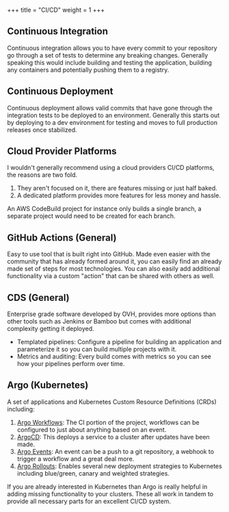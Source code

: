 +++
title = "CI/CD"
weight = 1
+++

## Continuous Integration

Continuous integration allows you to have every commit to your repository go through a set of tests to determine any breaking changes. Generally speaking this would include building and testing the application, building any containers and potentially pushing them to a registry.

## Continuous Deployment

Continuous deployment allows valid commits that have gone through the integration tests to be deployed to an environment. Generally this starts out by deploying to a dev environment for testing and moves to full production releases once stabilized.

## Cloud Provider Platforms

I wouldn't generally recommend using a cloud providers CI/CD platforms, the reasons are two fold.

1. They aren't focused on it, there are features missing or just half baked.
2. A dedicated platform provides more features for less money and hassle.

An AWS CodeBuild project for instance only builds a single branch, a separate project would need to be created for each branch.

## GitHub Actions (General)

Easy to use tool that is built right into GitHub.
Made even easier with the community that has already formed around it, you can easily find an already made set of steps for most technologies. 
You can also easily add additional functionality via a custom "action" that can be shared with others as well.

## CDS (General)

Enterprise grade software developed by OVH, provides more options than other tools such as Jenkins or Bamboo but comes with additional complexity getting it deployed.

- Templated pipelines: Configure a pipeline for building an application and parameterize it so you can build multiple projects with it.
- Metrics and auditing: Every build comes with metrics so you can see how your pipelines perform over time.

## Argo (Kubernetes)

A set of applications and Kubernetes Custom Resource Definitions (CRDs) including:

1. [Argo Workflows](https://argoproj.github.io/argo-workflows/): The CI portion of the project, workflows can be configured to just about anything based on an event.
2. [ArgoCD](https://argo-cd.readthedocs.io/en/stable/): This deploys a service to a cluster after updates have been made.
3. [Argo Events](https://argoproj.github.io/argo-events/): An event can be a push to a git repository, a webhook to trigger a workflow and a great deal more.
4. [Argo Rollouts](https://argoproj.github.io/argo-rollouts/): Enables several new deployment strategies to Kubernetes including blue/green, canary and weighted strategies.

If you are already interested in Kubernetes than Argo is really helpful in adding missing functionality to your clusters. These all work in tandem to provide all necessary parts for an excellent CI/CD system.
